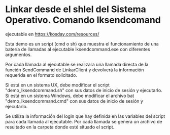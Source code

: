 # Linkar desde el shlel del Sistema Operativo. Comando lksendcomand

ejecutable en https://kosday.com/resources/

Esta demo es un script (cmd o sh) que muestra el funcionamiento de una batería de llamadas al ejecutable lksendcommand.exe con diferentes argumentos. 

Por cada llamada al ejecutable se realizara una llamada directa de la función SendCommand de LinkarClient y devolverá la información requerida en el formato solicitado.

Si está en un sistema UX, debe modificar el script "demo_lksendcommand.sh" con sus datos de inicio de sesión y ejecutarlo.
Si está en un sistema Windows, debe modificar el archivo bat "demo_lksendcommand.cmd" con sus datos de inicio de sesión y ejecutarlo.

Se utiliza la información del login que hay definida en las variables del script para cada llamada al ejecutable.
Por cada llamada se genera un archivo de resultado en la carpeta donde esté situado el script.
